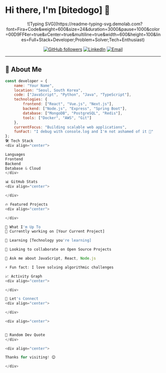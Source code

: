 # Hi there, I'm [bitedogo] 👋

<div align="center">
  
![Typing SVG](https://readme-typing-svg.demolab.com?font=Fira+Code&weight=600&size=24&duration=3000&pause=1000&color=00D9FF&center=true&vCenter=true&multiline=true&width=600&height=100&lines=Full+Stack+Developer;Problem+Solver;Tech+Enthusiast)

[![GitHub followers](https://img.shields.io/github/followers/yourusername?style=social)](https://github.com/yourusername)
[![LinkedIn](https://img.shields.io/badge/LinkedIn-Connect-blue?style=flat-square&logo=linkedin)](https://linkedin.com/in/yourprofile)
[![Email](https://img.shields.io/badge/Email-Contact-red?style=flat-square&logo=gmail&logoColor=white)](mailto:your.email@example.com)

</div>

---

## 🚀 About Me

```javascript
const developer = {
    name: "Your Name",
    location: "Seoul, South Korea",
    code: ["JavaScript", "Python", "Java", "TypeScript"],
    technologies: {
        frontend: ["React", "Vue.js", "Next.js"],
        backend: ["Node.js", "Express", "Spring Boot"],
        database: ["MongoDB", "PostgreSQL", "Redis"],
        tools: ["Docker", "AWS", "Git"]
    },
    currentFocus: "Building scalable web applications",
    funFact: "I debug with console.log and I'm not ashamed of it 🐛"
};
🛠️ Tech Stack
<div align="center">

Languages
Frontend
Backend
Database & Cloud
</div>

📊 GitHub Stats
<div align="center">

</div>

🔥 Featured Projects
<div align="center">

</div>

💼 What I'm Up To
🔭 Currently working on [Your Current Project]

🌱 Learning [Technology you're learning]

👯 Looking to collaborate on Open Source Projects

💬 Ask me about JavaScript, React, Node.js

⚡ Fun fact: I love solving algorithmic challenges

📈 Activity Graph
<div align="center">

</div>

🤝 Let's Connect
<div align="center">

</div>

<div align="center">
  

💭 Random Dev Quote
</div>

<div align="center">

Thanks for visiting! 😊

</div>
